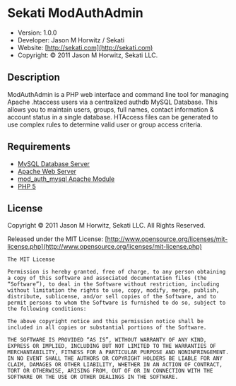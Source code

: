 
Sekati ModAuthAdmin
============================


* Version: 1.0.0
* Developer: Jason M Horwitz / Sekati
* Website: [http://sekati.com](http://sekati.com)
* Copyright: © 2011 Jason M Horwitz, Sekati LLC.


Description
-------------------------------------

ModAuthAdmin is a PHP web interface and command line tool for managing Apache .htaccess users
via a centralized authdb MySQL Database. This allows you to maintain users, groups, full names, contact
information & account status in a single database. HTAccess files can be generated to use complex rules
to determine valid user or group access criteria.


Requirements
-------------------------------------

* [MySQL Database Server](http://www.mysql.org/)
* [Apache Web Server](http://www.apache.org/)
* [mod_auth_mysql Apache Module](http://modauthmysql.sourceforge.net/)
* [PHP 5](http://php.net)


License
-------------------------------------

Copyright © 2011 Jason M Horwitz, Sekati LLC. All Rights Reserved.

Released under the MIT License: [http://www.opensource.org/licenses/mit-license.php](http://www.opensource.org/licenses/mit-license.php)

	The MIT License

	Permission is hereby granted, free of charge, to any person obtaining a copy of this software and associated documentation files (the “Software”), to deal in the Software without restriction, including without limitation the rights to use, copy, modify, merge, publish, distribute, sublicense, and/or sell copies of the Software, and to permit persons to whom the Software is furnished to do so, subject to the following conditions:

	The above copyright notice and this permission notice shall be included in all copies or substantial portions of the Software.

	THE SOFTWARE IS PROVIDED “AS IS”, WITHOUT WARRANTY OF ANY KIND, EXPRESS OR IMPLIED, INCLUDING BUT NOT LIMITED TO THE WARRANTIES OF MERCHANTABILITY, FITNESS FOR A PARTICULAR PURPOSE AND NONINFRINGEMENT. IN NO EVENT SHALL THE AUTHORS OR COPYRIGHT HOLDERS BE LIABLE FOR ANY CLAIM, DAMAGES OR OTHER LIABILITY, WHETHER IN AN ACTION OF CONTRACT, TORT OR OTHERWISE, ARISING FROM, OUT OF OR IN CONNECTION WITH THE SOFTWARE OR THE USE OR OTHER DEALINGS IN THE SOFTWARE.
